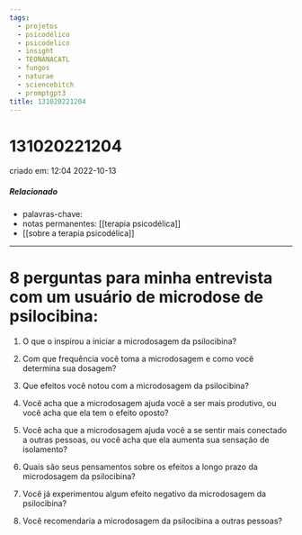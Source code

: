 ```yaml
---
tags:
  - projetos
  - psicodélico
  - psicodelico
  - insight
  - TEONANACATL
  - fungos
  - naturae
  - sciencebitch
  - promptgpt3
title: 131020221204
---
```


# 131020221204

criado em: 12:04 2022-10-13

##### Relacionado

- palavras-chave: 
- notas permanentes: [[terapia psicodélica]]
- [[sobre a terapia psicodélica]]
---

# 8 perguntas para minha entrevista com um usuário de microdose de psilocibina:

1. O que o inspirou a iniciar a microdosagem da psilocibina?

2. Com que frequência você toma a microdosagem e como você determina sua dosagem?

3. Que efeitos você notou com a microdosagem da psilocibina?

4. Você acha que a microdosagem ajuda você a ser mais produtivo, ou você acha que ela tem o efeito oposto?

5. Você acha que a microdosagem ajuda você a se sentir mais conectado a outras pessoas, ou você acha que ela aumenta sua sensação de isolamento?

6. Quais são seus pensamentos sobre os efeitos a longo prazo da microdosagem da psilocibina?

7. Você já experimentou algum efeito negativo da microdosagem da psilocibina?

8. Você recomendaria a microdosagem da psilocibina a outras pessoas?
